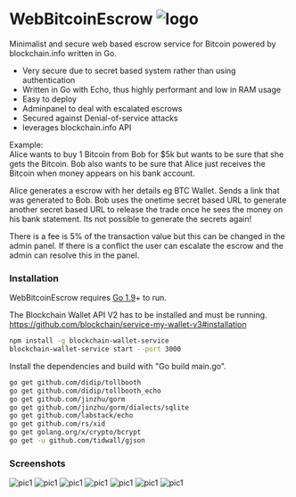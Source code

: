 # WebBitcoinEscrow ![logo](https://en.bitcoin.it/w/images/en/f/fd/BC_nBG_64px.png)
Minimalist and secure web based escrow service for Bitcoin powered by blockchain.info written in Go.
  - Very secure due to secret based system rather than using authentication
  - Written in Go with Echo, thus highly performant and low in RAM usage
  - Easy to deploy
  - Adminpanel to deal with escalated escrows
  - Secured against Denial-of-service attacks
  - leverages blockchain.info API
  
Example:  
Alice wants to buy 1 Bitcoin from Bob for $5k but wants to be sure that she gets the Bitcoin. Bob also wants to be sure that Alice just receives the Bitcoin when money appears on his bank account.

Alice generates a escrow with her details eg BTC Wallet. Sends a link that was generated to Bob. Bob uses the onetime secret based URL to generate another secret based URL to release the trade once he sees the money on his bank statement. Its not possible to generate the secrets again!

There is a fee is 5% of the transaction value but this can be changed in the admin panel.
If there is a conflict the user can escalate the escrow and the admin can resolve this in the panel.


### Installation
WebBitcoinEscrow requires [Go 1.9](https://golang.org/dl/)+ to run.

The Blockchain Wallet API V2 has to be installed and must be running.
https://github.com/blockchain/service-my-wallet-v3#installation
```sh
npm install -g blockchain-wallet-service
blockchain-wallet-service start --port 3000
```

Install the dependencies and build with "Go build main.go".

```sh
go get github.com/didip/tollbooth
go get github.com/didip/tollbooth_echo
go get github.com/jinzhu/gorm
go get github.com/jinzhu/gorm/dialects/sqlite
go get github.com/labstack/echo
go get github.com/rs/xid
go get golang.org/x/crypto/bcrypt
go get -u github.com/tidwall/gjson
```
### Screenshots
![pic1](https://raw.githubusercontent.com/tegk/WebBitcoinEscrow/master/1.jpg)
![pic1](https://raw.githubusercontent.com/tegk/WebBitcoinEscrow/master/2.jpg)
![pic1](https://raw.githubusercontent.com/tegk/WebBitcoinEscrow/master/3.jpg)
![pic1](https://raw.githubusercontent.com/tegk/WebBitcoinEscrow/master/4.jpg)
![pic1](https://raw.githubusercontent.com/tegk/WebBitcoinEscrow/master/5.jpg)
![pic1](https://raw.githubusercontent.com/tegk/WebBitcoinEscrow/master/6.jpg)
![pic1](https://raw.githubusercontent.com/tegk/WebBitcoinEscrow/master/7.jpg)
